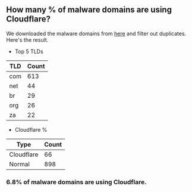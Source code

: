## How many % of malware domains are using Cloudflare?


We downloaded the malware domains from [here](https://urlhaus.abuse.ch) and filter out duplicates.
Here's the result.


[//]: # (start replacement)


- Top 5 TLDs

| TLD | Count |
| --- | --- |
| com | 613 |
| net | 44 |
| br | 29 |
| org | 26 |
| za | 22 |


- Cloudflare %

| Type | Count |
| --- | --- |
| Cloudflare | 66 |
| Normal | 898 |


### 6.8% of malware domains are using Cloudflare.